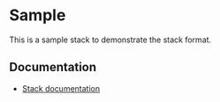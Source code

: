 # Sample

This is a sample stack to demonstrate the stack format.

## Documentation

- [Stack documentation](https://heighliner.dev/docs/core_features/stacks/overview)